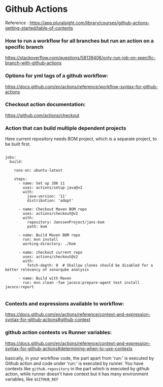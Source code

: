 # Github Actions


Reference :
https://app.pluralsight.com/library/courses/github-actions-getting-started/table-of-contents

### How to run a workflow for all branches but run an action on a specific branch

https://stackoverflow.com/questions/58139406/only-run-job-on-specific-branch-with-github-actions

### Options for yml tags of a github workflow:

https://docs.github.com/en/actions/reference/workflow-syntax-for-github-actions

### Checkout action documentation:

https://github.com/actions/checkout

### Action that can build multiple dependent projects

Here current repository needs BOM project, which is a separate project, to be built first.

```

jobs:
  build:

    runs-on: ubuntu-latest

    steps:
      - name: Set up JDK 11
        uses: actions/setup-java@v2
        with:
          java-version: '11'
          distribution: 'adopt'

      - name: Checkout Maven BOM repo
        uses: actions/checkout@v2
        with:
          repository: JanssenProject/jans-bom
          path: bom

      - name: Build Maven BOM repo
        run: mvn install
        working-directory: ./bom

      - name: checkout current repo
        uses: actions/checkout@v2
        with:
          fetch-depth: 0  # Shallow clones should be disabled for a better relevancy of sonarqube analysis

      - name: Build with Maven
        run: mvn clean -fae jacoco:prepare-agent test install jacoco:report


```

### Contexts and expressions available to workflow: 

https://docs.github.com/en/actions/reference/context-and-expression-syntax-for-github-actions#github-context


### github action contexts vs Runner variables:
https://docs.github.com/en/actions/reference/context-and-expression-syntax-for-github-actions#determining-when-to-use-contexts

basically, in your workflow code, the part apart from 'run:' is executed by Github action and code under 'run:' is executed by runner. You have contexts like `github.repository` in the part which is executed by github action, while runner doesn't have context but it has many environment variables, like `$GITHUB_REF`
